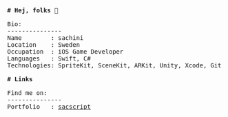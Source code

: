 <pre>

<strong># Hej, folks 👋 </strong>

Bio:
---------------
Name        : sachini
Location    : Sweden
Occupation  : iOS Game Developer
Languages   : Swift, C#
Technologies: SpriteKit, SceneKit, ARKit, Unity, Xcode, Git

<strong># Links </strong>
  
Find me on:
---------------
Portfolio   : <a href="https://sachini.dev">sacscript</a>
  
</pre>

